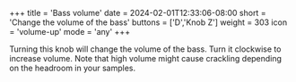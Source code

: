 +++
title = 'Bass volume'
date = 2024-02-01T12:33:06-08:00
short = 'Change the volume of the bass'
buttons = ['D','Knob Z']
weight = 303
icon = 'volume-up'
mode = 'any'
+++


Turning this knob will change the volume of the bass. Turn it clockwise to increase volume. Note that high volume might cause crackling depending on the headroom in your samples.